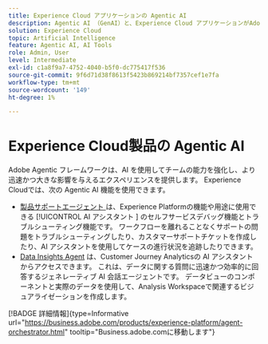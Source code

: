 ```yaml
---
title: Experience Cloud アプリケーションの Agentic AI
description: Agentic AI （GenAI）と、Experience Cloud アプリケーションがAdobeの Agentic Framework をどのように使用するかについて説明します。
solution: Experience Cloud
topic: Artificial Intelligence
feature: Agentic AI, AI Tools
role: Admin, User
level: Intermediate
exl-id: c1a8f9a7-4752-4040-b5f0-dc775417f536
source-git-commit: 9f6d71d38f8613f5423b869214bf7357cef1e7fa
workflow-type: tm+mt
source-wordcount: '149'
ht-degree: 1%

---
```


# Experience Cloud製品の Agentic AI

Adobe Agentic フレームワークは、AI を使用してチームの能力を強化し、より迅速かつ大きな影響を与えるエクスペリエンスを提供します。 Experience Cloudでは、次の Agentic AI 機能を使用できます。

* [ 製品サポートエージェント ](https://experienceleague.adobe.com/en/docs/experience-platform/ai-assistant/new-features/customer-support) は、Experience Platformの機能や用途に使用できる [!UICONTROL AI アシスタント &#x200B;] のセルフサービスデバッグ機能とトラブルシューティング機能です。 ワークフローを離れることなくサポートの問題をトラブルシューティングしたり、カスタマーサポートチケットを作成したり、AI アシスタントを使用してケースの進行状況を追跡したりできます。
* [Data Insights Agent](https://experienceleague.adobe.com/en/docs/analytics-platform/using/cja-overview/cja-b2c-overview/data-analysis-ai) は、Customer Journey Analyticsの AI アシスタントからアクセスできます。 これは、データに関する質問に迅速かつ効率的に回答するジェネレーティブ AI 会話エージェントです。 データビューのコンポーネントと実際のデータを使用して、Analysis Workspaceで関連するビジュアライゼーションを作成します。

[!BADGE 詳細情報]{type=Informative url="https://business.adobe.com/products/experience-platform/agent-orchestrator.html" tooltip="Business.adobe.comに移動します"}
